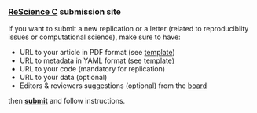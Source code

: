 
### [ReScience C](https://rescience.github.io/) submission site

If you want to submit a new replication or a letter (related to reproduciblity
issues or computational science), make sure to have:

* URL to your article in PDF format (see [template](https://github.com/rescience/template))
* URL to metadata in YAML format (see [template](https://github.com/rescience/template))
* URL to your code (mandatory for replication)
* URL to your data (optional)
* Editors & reviewers suggestions (optional) from the
  [board](https://rescience.github.io/board/)

then [**submit**](https://github.com/rescience/submissions/issues/new/choose) and follow instructions.
